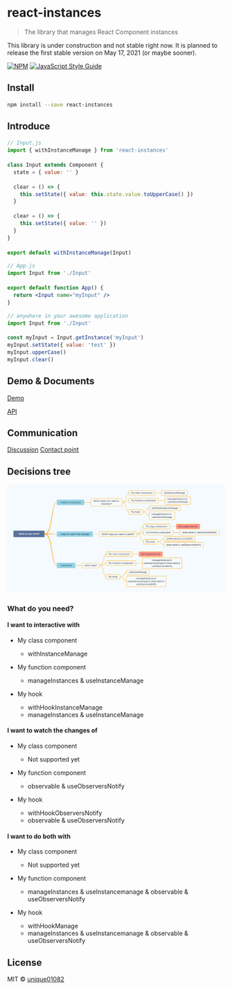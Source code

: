 # react-instances

> The library that manages React Component instances

This library is under construction and not stable right now. It is planned to release the first stable version on May 17, 2021 (or maybe sooner).

[![NPM](https://img.shields.io/npm/v/react-instances.svg)](https://www.npmjs.com/package/react-instances) [![JavaScript Style Guide](https://img.shields.io/badge/code_style-standard-brightgreen.svg)](https://standardjs.com)

## Install

```bash
npm install --save react-instances
```

## Introduce

```jsx
// Input.js
import { withInstanceManage } from 'react-instances'

class Input extends Component {
  state = { value: '' }

  clear = () => {
    this.setState({ value: this.state.value.toUpperCase() })
  }

  clear = () => {
    this.setState({ value: '' })
  }
}

export default withInstanceManage(Input)
```

```jsx
// App.js
import Input from './Input'

export default function App() {
  return <Input name="myInput" />
}
```

```js
// anywhere in your awesome application
import Input from './Input'

const myInput = Input.getInstance('myInput')
myInput.setState({ value: 'test' })
myInput.upperCase()
myInput.clear()
```

## Demo & Documents

[Demo](https://unique01082.github.io/react-instances/#basic-example)

[API](https://unique01082.github.io/react-instances/#api)

## Communication
[Discussion](https://github.com/unique01082/react-instances/discussions)
[Contact point](mailto:bao.lq.it@gmail.com)

## Decisions tree

![react-instance-decisions-tree](https://github.com/unique01082/react-instances/raw/master/decisions-tree.png)
### What do you need?

#### I want to interactive with

- My class component

	- withInstanceManage

- My function component

	- manageInstances & useInstanceManage

- My hook

	- withHookInstanceManage
	- manageInstances & useInstanceManage

#### I want to watch the changes of

- My class component

	- Not supported yet

- My function component

	- observable & useObserversNotify

- My hook

	- withHookObserversNotify
	- observable & useObserversNotify

#### I want to do both with

- My class component

	- Not supported yet

- My function component

	- manageInstances & useInstancemanage & observable & useObserversNotify

- My hook

	- withHookManage
	- manageInstances & useInstancemanage & observable & useObserversNotify


## License

MIT © [unique01082](https://github.com/unique01082)
